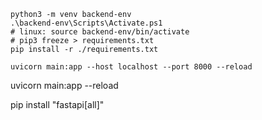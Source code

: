```
python3 -m venv backend-env
.\backend-env\Scripts\Activate.ps1
# linux: source backend-env/bin/activate
# pip3 freeze > requirements.txt
pip install -r ./requirements.txt

uvicorn main:app --host localhost --port 8000 --reload
```

uvicorn main:app --reload

pip install "fastapi[all]"
